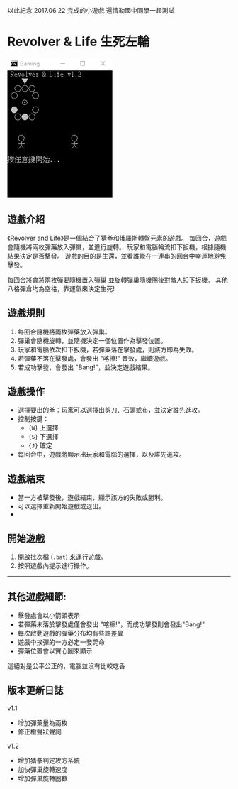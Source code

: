 
以此紀念 2017.06.22 完成的小遊戲
還情勒國中同學一起測試

# Revolver & Life 生死左輪
![gif](gif/game.gif)
## 遊戲介紹
《Revolver and Life》是一個結合了猜拳和俄羅斯轉盤元素的遊戲。
每回合，遊戲會隨機將兩枚彈藥放入彈巢，並進行旋轉。
玩家和電腦輪流扣下扳機，根據隨機結果決定是否擊發。
遊戲的目的是生還，並看誰能在一連串的回合中幸運地避免擊發。

每回合將會將兩枚彈要隨機置入彈巢
並旋轉彈巢隨機圈後對敵人扣下扳機。
其他八格彈倉均為空格，靠運氣來決定生死!

## 遊戲規則
1. 每回合隨機將兩枚彈藥放入彈巢。
2. 彈巢會隨機旋轉，並隨機決定一個位置作為擊發位置。
3. 玩家和電腦依次扣下扳機，若彈藥落在擊發處，則該方即為失敗。
4. 若彈藥不落在擊發處，會發出 "喀擦!" 音效，繼續遊戲。
5. 若成功擊發，會發出 "Bang!"，並決定遊戲結果。

## 遊戲操作
- 選擇要出的拳：玩家可以選擇出剪刀、石頭或布，並決定誰先進攻。
- 控制按鍵：
  - `{W}` 上選擇
  - `{S}` 下選擇
  - `{J}` 確定
- 每回合中，遊戲將顯示出玩家和電腦的選擇，以及誰先進攻。

## 遊戲結束
- 當一方被擊發後，遊戲結束，顯示該方的失敗或勝利。
- 可以選擇重新開始遊戲或退出。
- 
## 開始遊戲
1. 開啟批次檔 (`.bat`) 來運行遊戲。
2. 按照遊戲內提示進行操作。

-------------------------------------------

## 其他遊戲細節:

- 擊發處會以小箭頭表示
- 若彈藥未落於擊發處僅會發出 "喀擦!"，而成功擊發則會發出"Bang!"
- 每次啟動遊戲的彈藥分布均有些許差異  
- 遊戲中挨彈的一方必定一發斃命
- 彈藥位置會以實心圓來顯示

這絕對是公平公正的，電腦並沒有比較吃香

## 版本更新日誌

v1.1

- 增加彈藥量為兩枚
- 修正槍聲狀聲詞

v1.2

* 增加猜拳判定攻方系統
* 加快彈巢旋轉速度
* 增加彈巢旋轉圈數
